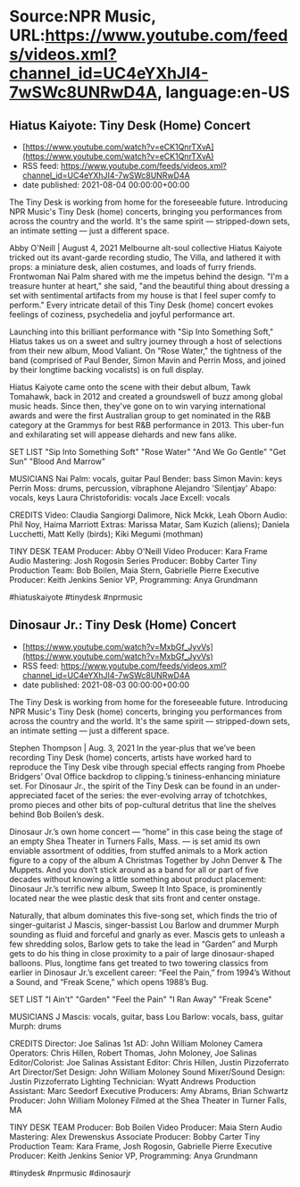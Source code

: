 # Source:NPR Music, URL:https://www.youtube.com/feeds/videos.xml?channel_id=UC4eYXhJI4-7wSWc8UNRwD4A, language:en-US

## Hiatus Kaiyote: Tiny Desk (Home) Concert
 - [https://www.youtube.com/watch?v=eCK1QnrTXvA](https://www.youtube.com/watch?v=eCK1QnrTXvA)
 - RSS feed: https://www.youtube.com/feeds/videos.xml?channel_id=UC4eYXhJI4-7wSWc8UNRwD4A
 - date published: 2021-08-04 00:00:00+00:00

The Tiny Desk is working from home for the foreseeable future. Introducing NPR Music's Tiny Desk (home) concerts, bringing you performances from across the country and the world. It's the same spirit — stripped-down sets, an intimate setting — just a different space.

Abby O'Neill | August 4, 2021
Melbourne alt-soul collective Hiatus Kaiyote tricked out its avant-garde recording studio, The Villa, and lathered it with props: a miniature desk, alien costumes, and loads of furry friends. Frontwoman Nai Palm shared with me the impetus behind the design. "I'm a treasure hunter at heart," she said, "and the beautiful thing about dressing a set with sentimental artifacts from my house is that I feel super comfy to perform." Every intricate detail of this Tiny Desk (home) concert evokes feelings of coziness, psychedelia and joyful performance art.

Launching into this brilliant performance with "Sip Into Something Soft," Hiatus takes us on a sweet and sultry journey through a host of selections from their new album, Mood Valiant. On "Rose Water," the tightness of the band (comprised of Paul Bender, Simon Mavin and Perrin Moss, and joined by their longtime backing vocalists) is on full display.

Hiatus Kaiyote came onto the scene with their debut album, Tawk Tomahawk, back in 2012 and created a groundswell of buzz among global music heads. Since then, they've gone on to win varying international awards and were the first Australian group to get nominated in the R&B category at the Grammys for best R&B performance in 2013. This uber-fun and exhilarating set will appease diehards and new fans alike.

SET LIST
"Sip Into Something Soft"
"Rose Water"
"And We Go Gentle"
"Get Sun"
"Blood And Marrow"

MUSICIANS
Nai Palm: vocals, guitar
Paul Bender: bass
Simon Mavin: keys
Perrin Moss: drums, percussion, vibraphone
Alejandro 'Silentjay' Abapo: vocals, keys
Laura Christoforidis: vocals
Jace Excell: vocals

CREDITS
Video: Claudia Sangiorgi Dalimore, Nick Mckk, Leah Oborn
Audio: Phil Noy, Haima Marriott
Extras: Marissa Matar, Sam Kuzich (aliens); Daniela Lucchetti, Matt Kelly (birds); Kiki Megumi (mothman)

TINY DESK TEAM
Producer: Abby O'Neill
Video Producer: Kara Frame
Audio Mastering: Josh Rogosin
Series Producer: Bobby Carter
Tiny Production Team: Bob Boilen, Maia Stern, Gabrielle Pierre
Executive Producer: Keith Jenkins
Senior VP, Programming: Anya Grundmann

#hiatuskaiyote #tinydesk #nprmusic

## Dinosaur Jr.: Tiny Desk (Home) Concert
 - [https://www.youtube.com/watch?v=MxbGf_JyvVs](https://www.youtube.com/watch?v=MxbGf_JyvVs)
 - RSS feed: https://www.youtube.com/feeds/videos.xml?channel_id=UC4eYXhJI4-7wSWc8UNRwD4A
 - date published: 2021-08-03 00:00:00+00:00

The Tiny Desk is working from home for the foreseeable future. Introducing NPR Music's Tiny Desk (home) concerts, bringing you performances from across the country and the world. It's the same spirit — stripped-down sets, an intimate setting — just a different space.

Stephen Thompson | Aug. 3, 2021
In the year-plus that we’ve been recording Tiny Desk (home) concerts, artists have worked hard to reproduce the Tiny Desk vibe through special effects ranging from Phoebe Bridgers’ Oval Office backdrop to clipping.’s tininess-enhancing miniature set. For Dinosaur Jr., the spirit of the Tiny Desk can be found in an under-appreciated facet of the series: the ever-evolving array of tchotchkes, promo pieces and other bits of pop-cultural detritus that line the shelves behind Bob Boilen’s desk.

Dinosaur Jr.’s own home concert — “home” in this case being the stage of an empty Shea Theater in Turners Falls, Mass. — is set amid its own enviable assortment of oddities, from stuffed animals to a Mork action figure to a copy of the album A Christmas Together by John Denver & The Muppets. And you don’t stick around as a band for all or part of five decades without knowing a little something about product placement: Dinosaur Jr.’s terrific new album, Sweep It Into Space, is prominently located near the wee plastic desk that sits front and center onstage.

Naturally, that album dominates this five-song set, which finds the trio of singer-guitarist J Mascis, singer-bassist Lou Barlow and drummer Murph sounding as fluid and forceful and gnarly as ever. Mascis gets to unleash a few shredding solos, Barlow gets to take the lead in “Garden” and Murph gets to do his thing in close proximity to a pair of large dinosaur-shaped balloons. Plus, longtime fans get treated to two towering classics from earlier in Dinosaur Jr.’s excellent career: “Feel the Pain,” from 1994’s Without a Sound, and “Freak Scene,” which opens 1988’s Bug.

SET LIST
"I Ain't"
"Garden"
"Feel the Pain"
"I Ran Away"
"Freak Scene"

MUSICIANS
J Mascis: vocals, guitar, bass
Lou Barlow: vocals, bass, guitar
Murph: drums

CREDITS
Director: Joe Salinas
1st AD: John William Moloney
Camera Operators: Chris Hillen, Robert Thomas, John Moloney, Joe Salinas
Editor/Colorist: Joe Salinas
Assistant Editor: Chris Hillen, Justin Pizzoferrato
Art Director/Set Design: John William Moloney
Sound Mixer/Sound Design: Justin Pizzoferrato
Lighting Technician: Wyatt Andrews
Production Assistant: Marc Seedorf
Executive Producers: Amy Abrams, Brian Schwartz
Producer: John William Moloney
Filmed at the Shea Theater in Turner Falls, MA

TINY DESK TEAM
Producer: Bob Boilen
Video Producer: Maia Stern
Audio Mastering: Alex Drewenskus
Associate Producer: Bobby Carter
Tiny Production Team: Kara Frame, Josh Rogosin, Gabrielle Pierre
Executive Producer: Keith Jenkins
Senior VP, Programming: Anya Grundmann

#tinydesk #nprmusic #dinosaurjr

